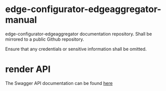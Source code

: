 # edge-configurator-edgeaggregator-manual

edge-configurator-edgeaggregator documentation repository. Shall be mirrored to a public Github repository.

Ensure that any credentials or sensitive information shall be omitted.

# render API
The Swagger API documentation can be found [here](https://softingindustrial.github.io/edgeConfiguratorAPI-edgeAggregator/)
